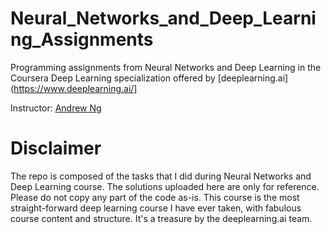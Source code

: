 # Neural_Networks_and_Deep_Learning_Assignments
Programming assignments from Neural Networks and Deep Learning in the Coursera Deep Learning specialization offered by [deeplearning.ai](https://www.deeplearning.ai/]

Instructor: [Andrew Ng](https://www.andrewng.org/)

# Disclaimer
The repo is composed of the tasks that I did during Neural Networks and Deep Learning course. The solutions uploaded here are only for reference. Please do not copy any part of the code as-is. This course is the most straight-forward deep learning course I have ever taken, with fabulous course content and structure. It's a treasure by the deeplearning.ai team.
